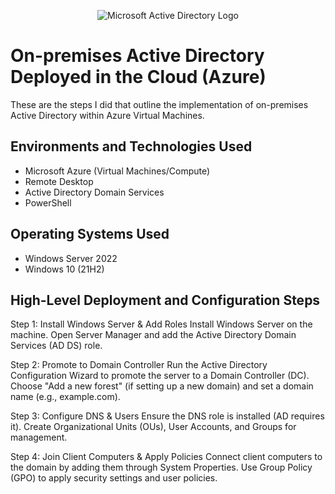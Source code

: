 <p align="center">
<img src="https://i.imgur.com/pU5A58S.png" alt="Microsoft Active Directory Logo"/>
</p>

<h1>On-premises Active Directory Deployed in the Cloud (Azure)</h1>
These are the steps I did that outline the implementation of on-premises Active Directory within Azure Virtual Machines.<br />




<h2>Environments and Technologies Used</h2>

- Microsoft Azure (Virtual Machines/Compute)
- Remote Desktop
- Active Directory Domain Services
- PowerShell

<h2>Operating Systems Used </h2>

- Windows Server 2022
- Windows 10 (21H2)

<h2>High-Level Deployment and Configuration Steps</h2>

 Step 1: Install Windows Server & Add Roles
Install Windows Server on the machine.
Open Server Manager and add the Active Directory Domain Services (AD DS) role.

Step 2: Promote to Domain Controller
Run the Active Directory Configuration Wizard to promote the server to a Domain Controller (DC).
Choose "Add a new forest" (if setting up a new domain) and set a domain name (e.g., example.com).

Step 3: Configure DNS & Users
Ensure the DNS role is installed (AD requires it).
Create Organizational Units (OUs), User Accounts, and Groups for management.

Step 4: Join Client Computers & Apply Policies
Connect client computers to the domain by adding them through System Properties.
Use Group Policy (GPO) to apply security settings and user policies.


